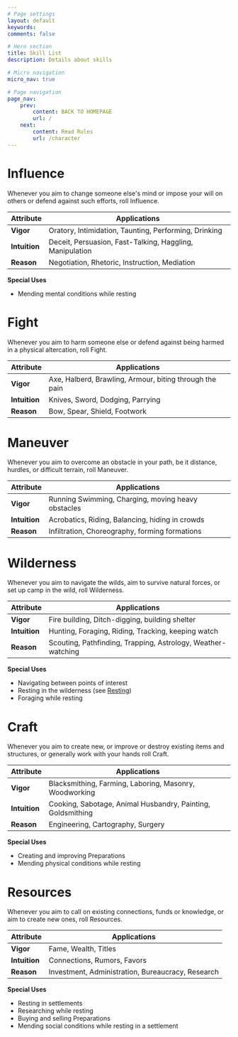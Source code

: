 ```yaml
---
# Page settings
layout: default
keywords:
comments: false

# Hero section
title: Skill List
description: Details about skills

# Micro navigation
micro_nav: true

# Page navigation
page_nav:
    prev:
        content: BACK TO HOMEPAGE
        url: /
    next:
        content: Read Rules
        url: /character
---
```


# Influence

Whenever you aim to change someone else's mind or impose your will on others or defend against such efforts, roll Influence.

| Attribute        | Applications                                             |
|-----------------------------|----------------------------------------------------------|
| **Vigor**     | Oratory, Intimidation, Taunting, Performing, Drinking    |
| **Intuition**      | Deceit, Persuasion, Fast-Talking, Haggling, Manipulation |
| **Reason** | Negotiation, Rhetoric, Instruction, Mediation            |

<div class="callout">
    <p><strong>Special Uses</strong></p>
    <ul>
        <li>Mending mental conditions while resting</li>
    </ul>
</div>


# Fight

Whenever you aim to harm someone else or defend against being harmed in a physical altercation, roll Fight.

| Attribute        | Applications                                            |
|-----------------------------|---------------------------------------------------------|
| **Vigor**     | Axe, Halberd, Brawling, Armour, biting through the pain |
| **Intuition**      | Knives, Sword, Dodging, Parrying                        |
| **Reason** | Bow, Spear, Shield, Footwork                            |


# Maneuver

Whenever you aim to overcome an obstacle in your path, be it distance, hurdles, or difficult terrain, roll Maneuver.

| Attribute        | Applications                                       |
|-----------------------------|----------------------------------------------------|
| **Vigor**     | Running Swimming, Charging, moving heavy obstacles |
| **Intuition**      | Acrobatics, Riding, Balancing, hiding in crowds    |
| **Reason** | Infiltration, Choreography, forming formations     |


# Wilderness

Whenever you aim to navigate the wilds, aim to survive natural forces, or set up camp in the wild, roll Wilderness.

| Attribute        | Applications                                                 |
|-----------------------------|--------------------------------------------------------------|
| **Vigor**     | Fire building, Ditch-digging, building shelter               |
| **Intuition**      | Hunting, Foraging, Riding, Tracking, keeping watch           |
| **Reason** | Scouting, Pathfinding, Trapping, Astrology, Weather-watching |

<div class="callout">
    <p><strong>Special Uses</strong></p>
    <ul>
        <li>Navigating between points of interest</li>
        <li>Resting in the wilderness (see <a href="resting">Resting</a>)</li>
        <li>Foraging while resting</li>
    </ul>
</div>


# Craft

Whenever you aim to create new, or improve or destroy existing items and structures, or generally work with your hands roll Craft.

| Attribute        | Applications                                                |
|-----------------------------|-------------------------------------------------------------|
| **Vigor**     | Blacksmithing, Farming, Laboring, Masonry, Woodworking      |
| **Intuition**      | Cooking, Sabotage, Animal Husbandry, Painting, Goldsmithing |
| **Reason** | Engineering, Cartography, Surgery                           |

<div class="callout">
    <p><strong>Special Uses</strong></p>
    <ul>
        <li>Creating and improving Preparations</li>
        <li>Mending physical conditions while resting</li>
    </ul>
</div>


# Resources

Whenever you aim to call on existing connections, funds or knowledge, or aim to create new ones, roll Resources.

| Attribute        | Applications                                      |
|-----------------------------|---------------------------------------------------|
| **Vigor**     | Fame, Wealth, Titles                              |
| **Intuition**      | Connections, Rumors, Favors                       |
| **Reason** | Investment, Administration, Bureaucracy, Research |

<div class="callout">
    <p><strong>Special Uses</strong></p>
    <ul>
        <li>Resting in settlements</li>
        <li>Researching while resting</li>
        <li>Buying and selling Preparations</li>
        <li>Mending social conditions while resting in a settlement</li>
    </ul>
</div>
